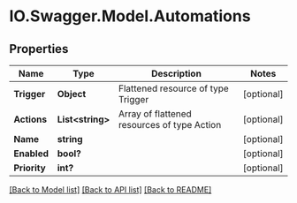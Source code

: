 # IO.Swagger.Model.Automations
## Properties

Name | Type | Description | Notes
------------ | ------------- | ------------- | -------------
**Trigger** | **Object** | Flattened resource of type Trigger | [optional] 
**Actions** | **List&lt;string&gt;** | Array of flattened resources of type Action  | [optional] 
**Name** | **string** |  | [optional] 
**Enabled** | **bool?** |  | [optional] 
**Priority** | **int?** |  | [optional] 

[[Back to Model list]](../README.md#documentation-for-models) [[Back to API list]](../README.md#documentation-for-api-endpoints) [[Back to README]](../README.md)

